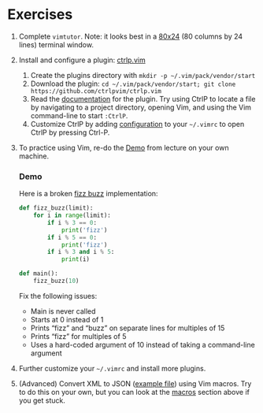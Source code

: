 # Exercises

1. Complete `vimtutor`. Note: it looks best in a [80x24](https://en.wikipedia.org/wiki/VT100) (80 columns by 24 lines) terminal window.

2. Install and configure a plugin: [ctrlp.vim](https://github.com/ctrlpvim/ctrlp.vim)

   1. Create the plugins directory with `mkdir -p ~/.vim/pack/vendor/start`
   2. Download the plugin: `cd ~/.vim/pack/vendor/start; git clone https://github.com/ctrlpvim/ctrlp.vim`
   3. Read the [documentation](https://github.com/ctrlpvim/ctrlp.vim/blob/master/readme.md) for the plugin. Try using CtrlP to locate a file by navigating to a project directory, opening Vim, and using the Vim command-line to start `:CtrlP`.
   4. Customize CtrlP by adding [configuration](https://github.com/ctrlpvim/ctrlp.vim/blob/master/readme.md#basic-options) to your `~/.vimrc` to open CtrlP by pressing Ctrl-P.

3. To practice using Vim, re-do the [Demo](https://missing.csail.mit.edu/2020/editors/#demo) from lecture on your own machine.

   ### Demo

   Here is a broken [fizz buzz](https://en.wikipedia.org/wiki/Fizz_buzz) implementation:

   ```python
   def fizz_buzz(limit):
       for i in range(limit):
           if i % 3 == 0:
               print('fizz')
           if i % 5 == 0:
               print('fizz')
           if i % 3 and i % 5:
               print(i)
   
   def main():
       fizz_buzz(10)
   ```

   Fix the following issues:

   - Main is never called
   - Starts at 0 instead of 1
   - Prints “fizz” and “buzz” on separate lines for multiples of 15
   - Prints “fizz” for multiples of 5
   - Uses a hard-coded argument of 10 instead of taking a command-line argument

   

4. Further customize your `~/.vimrc` and install more plugins.

5. (Advanced) Convert XML to JSON ([example file](https://missing.csail.mit.edu/2020/files/example-data.xml)) using Vim macros. Try to do this on your own, but you can look at the [macros](https://missing.csail.mit.edu/2020/editors/#macros) section above if you get stuck.